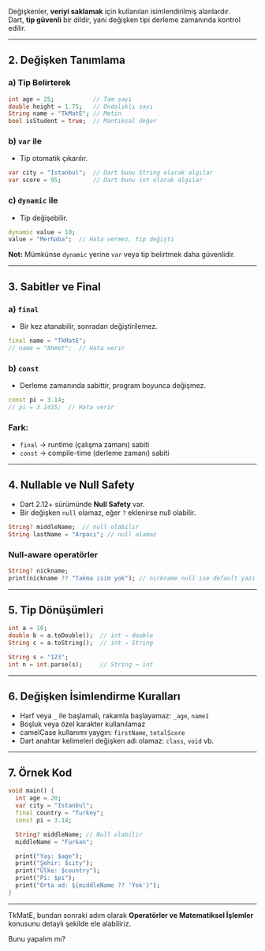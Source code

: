
Değişkenler, **veriyi saklamak** için kullanılan isimlendirilmiş alanlardır.  
Dart, **tip güvenli** bir dildir, yani değişken tipi derleme zamanında kontrol edilir.

---

## 2. Değişken Tanımlama

### a) Tip Belirterek

```dart
int age = 25;           // Tam sayı
double height = 1.75;   // Ondalıklı sayı
String name = "TkMatE"; // Metin
bool isStudent = true;  // Mantıksal değer
```

### b) `var` ile

- Tip otomatik çıkarılır.
    

```dart
var city = "Istanbul";  // Dart bunu String olarak algılar
var score = 95;         // Dart bunu int olarak algılar
```

### c) `dynamic` ile

- Tip değişebilir.
    

```dart
dynamic value = 10;
value = "Merhaba";  // Hata vermez, tip değişti
```

**Not:** Mümkünse `dynamic` yerine `var` veya tip belirtmek daha güvenlidir.

---

## 3. Sabitler ve Final

### a) `final`

- Bir kez atanabilir, sonradan değiştirilemez.

```dart
final name = "TkMatE";
// name = "Ahmet";  // Hata verir
```

### b) `const`

- Derleme zamanında sabittir, program boyunca değişmez.

```dart
const pi = 3.14;
// pi = 3.1415;  // Hata verir
```

### Fark:

- `final` → runtime (çalışma zamanı) sabiti
- `const` → compile-time (derleme zamanı) sabiti

---

## 4. Nullable ve Null Safety

- Dart 2.12+ sürümünde **Null Safety** var.
- Bir değişken `null` olamaz, eğer `?` eklenirse null olabilir.

```dart
String? middleName;  // null olabilir
String lastName = "Arpacı"; // null olamaz
```

### Null-aware operatörler

```dart
String? nickname;
print(nickname ?? "Takma isim yok"); // nickname null ise default yazı
```

---

## 5. Tip Dönüşümleri

```dart
int a = 10;
double b = a.toDouble();  // int → double
String c = a.toString();  // int → String

String s = "123";
int n = int.parse(s);     // String → int
```

---

## 6. Değişken İsimlendirme Kuralları

- Harf veya `_` ile başlamalı, rakamla başlayamaz: `_age`, `name1`
- Boşluk veya özel karakter kullanılamaz
- camelCase kullanımı yaygın: `firstName`, `totalScore`
- Dart anahtar kelimeleri değişken adı olamaz: `class`, `void` vb.

---

## 7. Örnek Kod

```dart
void main() {
  int age = 20;
  var city = "Istanbul";
  final country = "Turkey";
  const pi = 3.14;

  String? middleName; // Null olabilir
  middleName = "Furkan";

  print("Yaş: $age");
  print("Şehir: $city");
  print("Ülke: $country");
  print("Pi: $pi");
  print("Orta ad: ${middleName ?? 'Yok'}");
}
```

---

TkMatE, bundan sonraki adım olarak **Operatörler ve Matematiksel İşlemler** konusunu detaylı şekilde ele alabiliriz.

Bunu yapalım mı?